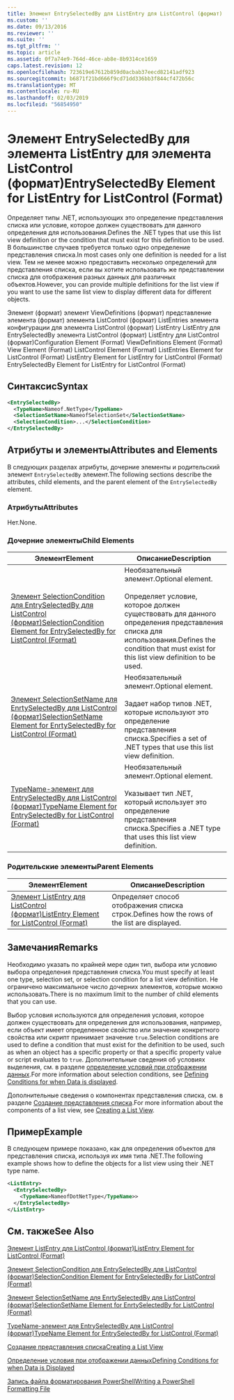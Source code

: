 ```yaml
---
title: Элемент EntrySelectedBy для ListEntry для ListControl (формат) | Документация Майкрософт
ms.custom: ''
ms.date: 09/13/2016
ms.reviewer: ''
ms.suite: ''
ms.tgt_pltfrm: ''
ms.topic: article
ms.assetid: 0f7a74e9-764d-46ce-ab8e-8b9314ce1659
caps.latest.revision: 12
ms.openlocfilehash: 723619e67612b859d0acbab37eecd82141adf923
ms.sourcegitcommit: b6871f21bd666f9cd71dd336bb3f844cf472b56c
ms.translationtype: MT
ms.contentlocale: ru-RU
ms.lasthandoff: 02/03/2019
ms.locfileid: "56854950"
---
```

# <a name="entryselectedby-element-for-listentry-for-listcontrol-format"></a><span data-ttu-id="69af4-102">Элемент EntrySelectedBy для элемента ListEntry для элемента ListControl (формат)</span><span class="sxs-lookup"><span data-stu-id="69af4-102">EntrySelectedBy Element for ListEntry for ListControl (Format)</span></span>

<span data-ttu-id="69af4-103">Определяет типы .NET, использующих это определение представления списка или условие, которое должен существовать для данного определения для использования.</span><span class="sxs-lookup"><span data-stu-id="69af4-103">Defines the .NET types that use this list view definition or the condition that must exist for this definition to be used.</span></span> <span data-ttu-id="69af4-104">В большинстве случаев требуется только одно определение представления списка.</span><span class="sxs-lookup"><span data-stu-id="69af4-104">In most cases only one definition is needed for a list view.</span></span> <span data-ttu-id="69af4-105">Тем не менее можно предоставить несколько определений для представления списка, если вы хотите использовать же представлении списка для отображения разных данных для различных объектов.</span><span class="sxs-lookup"><span data-stu-id="69af4-105">However, you can provide multiple definitions for the list view if you want to use the same list view to display different data for different objects.</span></span>

<span data-ttu-id="69af4-106">Элемент (формат) элемент ViewDefinitions (формат) представление элемента (формат) элемента ListControl (формат) ListEntries элемента конфигурации для элемента ListControl (формат) ListEntry ListEntry для EntrySelectedBy элемента ListControl (формат) ListEntry для ListControl (формат)</span><span class="sxs-lookup"><span data-stu-id="69af4-106">Configuration Element (Format) ViewDefinitions Element (Format) View Element (Format) ListControl Element (Format) ListEntries Element for ListControl (Format) ListEntry Element for ListEntry for ListControl (Format) EntrySelectedBy Element for ListEntry for ListControl (Format)</span></span>

## <a name="syntax"></a><span data-ttu-id="69af4-107">Синтаксис</span><span class="sxs-lookup"><span data-stu-id="69af4-107">Syntax</span></span>

```xml
<EntrySelectedBy>
  <TypeName>Nameof.NetType</TypeName>
  <SelectionSetName>NameofSelectionSet</SelectionSetName>
  <SelectionCondition>...</SelectionCondition>
</EntrySelectedBy>
```

## <a name="attributes-and-elements"></a><span data-ttu-id="69af4-108">Атрибуты и элементы</span><span class="sxs-lookup"><span data-stu-id="69af4-108">Attributes and Elements</span></span>

<span data-ttu-id="69af4-109">В следующих разделах атрибуты, дочерние элементы и родительский элемент `EntrySelectedBy` элемент.</span><span class="sxs-lookup"><span data-stu-id="69af4-109">The following sections describe the attributes, child elements, and the parent element of the `EntrySelectedBy` element.</span></span>

### <a name="attributes"></a><span data-ttu-id="69af4-110">Атрибуты</span><span class="sxs-lookup"><span data-stu-id="69af4-110">Attributes</span></span>

<span data-ttu-id="69af4-111">Нет.</span><span class="sxs-lookup"><span data-stu-id="69af4-111">None.</span></span>

### <a name="child-elements"></a><span data-ttu-id="69af4-112">Дочерние элементы</span><span class="sxs-lookup"><span data-stu-id="69af4-112">Child Elements</span></span>

|<span data-ttu-id="69af4-113">Элемент</span><span class="sxs-lookup"><span data-stu-id="69af4-113">Element</span></span>|<span data-ttu-id="69af4-114">Описание</span><span class="sxs-lookup"><span data-stu-id="69af4-114">Description</span></span>|
|-------------|-----------------|
|[<span data-ttu-id="69af4-115">Элемент SelectionCondition для EntrySelectedBy для ListControl (формат)</span><span class="sxs-lookup"><span data-stu-id="69af4-115">SelectionCondition Element for EntrySelectedBy for ListControl  (Format)</span></span>](./selectioncondition-element-for-entryselectedby-for-listcontrol-format.md)|<span data-ttu-id="69af4-116">Необязательный элемент.</span><span class="sxs-lookup"><span data-stu-id="69af4-116">Optional element.</span></span><br /><br /> <span data-ttu-id="69af4-117">Определяет условие, которое должен существовать для данного определения представления списка для использования.</span><span class="sxs-lookup"><span data-stu-id="69af4-117">Defines the condition that must exist for this list view definition to be used.</span></span>|
|[<span data-ttu-id="69af4-118">Элемент SelectionSetName для EnrtySelectedBy для ListControl (формат)</span><span class="sxs-lookup"><span data-stu-id="69af4-118">SelectionSetName Element for EnrtySelectedBy for ListControl (Format)</span></span>](./selectionsetname-element-for-entryselectedby-for-listcontrol-format.md)|<span data-ttu-id="69af4-119">Необязательный элемент.</span><span class="sxs-lookup"><span data-stu-id="69af4-119">Optional element.</span></span><br /><br /> <span data-ttu-id="69af4-120">Задает набор типов .NET, которые используют это определение представления списка.</span><span class="sxs-lookup"><span data-stu-id="69af4-120">Specifies a set of .NET types that use this list view definition.</span></span>|
|[<span data-ttu-id="69af4-121">TypeName-элемент для EntrySelectedBy для ListControl (формат)</span><span class="sxs-lookup"><span data-stu-id="69af4-121">TypeName Element for EntrySelectedBy for ListControl (Format)</span></span>](./typename-element-for-entryselectedby-for-listcontrol-format.md)|<span data-ttu-id="69af4-122">Необязательный элемент.</span><span class="sxs-lookup"><span data-stu-id="69af4-122">Optional element.</span></span><br /><br /> <span data-ttu-id="69af4-123">Указывает тип .NET, который использует это определение представления списка.</span><span class="sxs-lookup"><span data-stu-id="69af4-123">Specifies a .NET type that uses this list view definition.</span></span>|

### <a name="parent-elements"></a><span data-ttu-id="69af4-124">Родительские элементы</span><span class="sxs-lookup"><span data-stu-id="69af4-124">Parent Elements</span></span>

|<span data-ttu-id="69af4-125">Элемент</span><span class="sxs-lookup"><span data-stu-id="69af4-125">Element</span></span>|<span data-ttu-id="69af4-126">Описание</span><span class="sxs-lookup"><span data-stu-id="69af4-126">Description</span></span>|
|-------------|-----------------|
|[<span data-ttu-id="69af4-127">Элемент ListEntry для ListControl (формат)</span><span class="sxs-lookup"><span data-stu-id="69af4-127">ListEntry Element for ListControl (Format)</span></span>](./listentry-element-for-listcontrol-format.md)|<span data-ttu-id="69af4-128">Определяет способ отображения списка строк.</span><span class="sxs-lookup"><span data-stu-id="69af4-128">Defines how the rows of the list are displayed.</span></span>|

## <a name="remarks"></a><span data-ttu-id="69af4-129">Замечания</span><span class="sxs-lookup"><span data-stu-id="69af4-129">Remarks</span></span>

<span data-ttu-id="69af4-130">Необходимо указать по крайней мере один тип, выбора или условию выбора определения представления списка.</span><span class="sxs-lookup"><span data-stu-id="69af4-130">You must specify at least one type, selection set, or selection condition for a list view definition.</span></span> <span data-ttu-id="69af4-131">Не ограничено максимальное число дочерних элементов, которые можно использовать.</span><span class="sxs-lookup"><span data-stu-id="69af4-131">There is no maximum limit to the number of child elements that you can use.</span></span>

<span data-ttu-id="69af4-132">Выбор условия используются для определения условия, которое должен существовать для определения для использования, например, если объект имеет определенное свойство или значение конкретного свойства или скрипт принимает значение `true`.</span><span class="sxs-lookup"><span data-stu-id="69af4-132">Selection conditions are used to define a condition that must exist for the definition to be used, such as when an object has a specific property or that a specific property value or script evaluates to `true`.</span></span> <span data-ttu-id="69af4-133">Дополнительные сведения об условиях выделения, см. в разделе [определение условий при отображении данных](./defining-conditions-for-displaying-data.md).</span><span class="sxs-lookup"><span data-stu-id="69af4-133">For more information about selection conditions, see [Defining Conditions for when Data is displayed](./defining-conditions-for-displaying-data.md).</span></span>

<span data-ttu-id="69af4-134">Дополнительные сведения о компонентах представления списка, см. в разделе [Создание представления списка](./creating-a-list-view.md).</span><span class="sxs-lookup"><span data-stu-id="69af4-134">For more information about the components of a list view, see [Creating a List View](./creating-a-list-view.md).</span></span>

## <a name="example"></a><span data-ttu-id="69af4-135">Пример</span><span class="sxs-lookup"><span data-stu-id="69af4-135">Example</span></span>

<span data-ttu-id="69af4-136">В следующем примере показано, как для определения объектов для представления списка, используя их имя типа .NET.</span><span class="sxs-lookup"><span data-stu-id="69af4-136">The following example shows how to define the objects for a list view using their .NET type name.</span></span>

```xml
<ListEntry>
  <EntrySelectedBy>
    <TypeName>NameofDotNetType</TypeName>>
  </EntrySelectedBy>
</ListEntry>
```

## <a name="see-also"></a><span data-ttu-id="69af4-137">См. также</span><span class="sxs-lookup"><span data-stu-id="69af4-137">See Also</span></span>

[<span data-ttu-id="69af4-138">Элемент ListEntry для ListControl (формат)</span><span class="sxs-lookup"><span data-stu-id="69af4-138">ListEntry Element for ListControl (Format)</span></span>](./listentry-element-for-listcontrol-format.md)

[<span data-ttu-id="69af4-139">Элемент SelectionCondition для EntrySelectedBy для ListControl (формат)</span><span class="sxs-lookup"><span data-stu-id="69af4-139">SelectionCondition Element for EntrySelectedBy for ListControl (Format)</span></span>](./selectioncondition-element-for-entryselectedby-for-listcontrol-format.md)

[<span data-ttu-id="69af4-140">Элемент SelectionSetName для EnrtySelectedBy для ListControl (формат)</span><span class="sxs-lookup"><span data-stu-id="69af4-140">SelectionSetName Element for EnrtySelectedBy for ListControl (Format)</span></span>](./selectionsetname-element-for-entryselectedby-for-listcontrol-format.md)

[<span data-ttu-id="69af4-141">TypeName-элемент для EntrySelectedBy для ListControl (формат)</span><span class="sxs-lookup"><span data-stu-id="69af4-141">TypeName Element for EntrySelectedBy for ListControl (Format)</span></span>](./typename-element-for-entryselectedby-for-listcontrol-format.md)

[<span data-ttu-id="69af4-142">Создание представления списка</span><span class="sxs-lookup"><span data-stu-id="69af4-142">Creating a List View</span></span>](./creating-a-list-view.md)

[<span data-ttu-id="69af4-143">Определение условия при отображении данных</span><span class="sxs-lookup"><span data-stu-id="69af4-143">Defining Conditions for when Data is Displayed</span></span>](./defining-conditions-for-displaying-data.md)

[<span data-ttu-id="69af4-144">Запись файла форматирования PowerShell</span><span class="sxs-lookup"><span data-stu-id="69af4-144">Writing a PowerShell Formatting File</span></span>](./writing-a-powershell-formatting-file.md)
